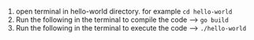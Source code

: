 1) open terminal in hello-world directory. for example `cd hello-world`
2) Run the following in the terminal to compile the code --> `go build`
3) Run the following in the terminal to execute the code --> `./hello-world`
